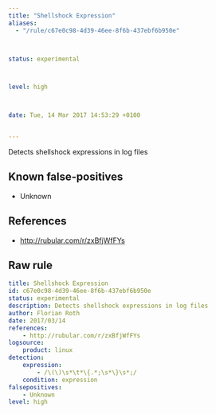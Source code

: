 ```yaml
---
title: "Shellshock Expression"
aliases:
  - "/rule/c67e0c98-4d39-46ee-8f6b-437ebf6b950e"



status: experimental



level: high



date: Tue, 14 Mar 2017 14:53:29 +0100


---
```


Detects shellshock expressions in log files

<!--more-->


## Known false-positives

* Unknown



## References

* http://rubular.com/r/zxBfjWfFYs


## Raw rule
```yaml
title: Shellshock Expression
id: c67e0c98-4d39-46ee-8f6b-437ebf6b950e
status: experimental
description: Detects shellshock expressions in log files
author: Florian Roth
date: 2017/03/14
references:
    - http://rubular.com/r/zxBfjWfFYs
logsource:
    product: linux
detection:
    expression:
        - /\(\)\s*\t*\{.*;\s*\}\s*;/
    condition: expression
falsepositives:
    - Unknown
level: high

```
